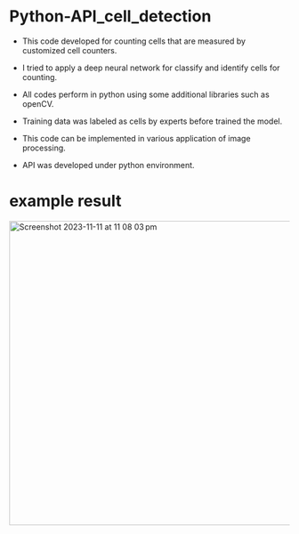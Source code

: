 # Python-API_cell_detection

- This code developed for counting cells that are measured by customized cell counters. 

- I tried to apply a deep neural network for classify and identify cells for counting.

- All codes perform in python using some additional libraries such as openCV.

- Training data was labeled as cells by experts before trained the model.

- This code can be implemented in various application of image processing.

- API was developed under python environment.

# example result
<img width="547" alt="Screenshot 2023-11-11 at 11 08 03 pm" src="https://github.com/aradahir/Python-API_CNN_based_cell_detection/assets/53826717/6a339be7-fc24-491b-a8af-bc1d6baf47a2">
